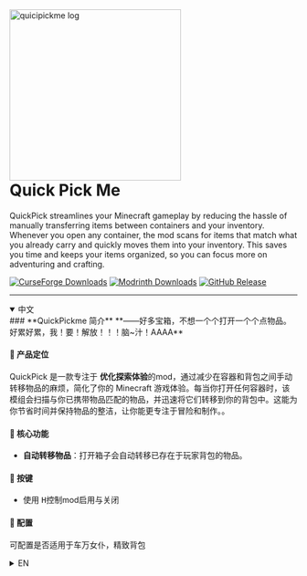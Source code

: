 <div aligh="center">
  <img width="300" alt="quicipickme log" src="https://github.com/ticsea/quickpickme/blob/main/src/main/resources/assets/quickpickme.png" />
   <h1 style="margin-top: 0">Quick Pick Me</h1>
  <p>QuickPick streamlines your Minecraft gameplay by reducing the hassle of manually transferring items between containers and your inventory. Whenever you open any container, the mod scans for items that match what you already carry and quickly moves them into your inventory. This saves you time and keeps your items organized, so you can focus more on adventuring and crafting.</p>

[![CurseForge Downloads](https://img.shields.io/curseforge/dt/1288509?logo=CurseForge)](https://www.curseforge.com/minecraft/mc-mods/quickpickme)
[![Modrinth Downloads](https://img.shields.io/modrinth/dt/quickpickme?logo=Modrinth)](https://modrinth.com/mod/quickpickme)
[![GitHub Release](https://img.shields.io/github/v/release/ticsea/quickpickme)](https://github.com/ticsea/quickpickme/releases)
</div>

---
<details open>
<summary>中文</summary>
### **QuickPickme 简介**  
**——好多宝箱，不想一个个打开一个个点物品。好累好累，我！要！解放！！！脑~汁！AAAA**  

#### **🔹 产品定位**  
QuickPick 是一款专注于 **优化探索体验**的mod，通过减少在容器和背包之间手动转移物品的麻烦，简化了你的 Minecraft 游戏体验。每当你打开任何容器时，该模组会扫描与你已携带物品匹配的物品，并迅速将它们转移到你的背包中。这能为你节省时间并保持物品的整洁，让你能更专注于冒险和制作。。  

#### **🔹 核心功能**  
- **自动转移物品**：打开箱子会自动转移已存在于玩家背包的物品。

#### **🔹 按键**
- 使用 <kbd>H</kbd>控制mod启用与关闭

#### **🔹 配置**
可配置是否适用于<kbd>车万女仆</kbd>，<kbd>精致背包</kbd>
</details>

<details>
<summary>EN</summary>
  ### **QuickPick Introduction**  
**——So many chests, I don’t want to open them one by one and pick items one by one. It's exhausting! I! Want! To be free!!! Save my brain juice! AAAA**

#### **🔹 Product Positioning**  
QuickPick is a mod focused on **enhancing the exploration experience**, QuickPick streamlines your Minecraft gameplay by reducing the hassle of manually transferring items between containers and your inventory. Whenever you open any container, the mod scans for items that match what you already carry and quickly moves them into your inventory. This saves you time and keeps your items organized, so you can focus more on adventuring and crafting. 

#### **🔹 Core Features**  
- **Auto-transfer items**: When opening a chest, items already present in your inventory will be automatically transferred.

#### **🔹 Keybind**  
- Use <kbd>H</kbd> to toggle the mod on and off.

#### **🔹 Configuration**  
Configurable to support <kbd>Touhou Little Maid</kbd> and <kbd>Sophisticated Backpacks</kbd>.

</details>
